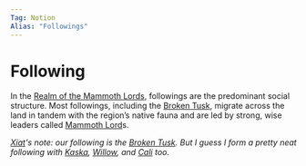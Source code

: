 ```yaml
---
Tag: Notion
Alias: "Followings"
---
```

# Following 
In the [Realm of the Mammoth Lords](questforthefrozenflame/docs/Backstory/Places/Realm-of-the-Mammoth-Lords.md),  followings are the predominant social structure. Most followings, including the [Broken Tusk](questforthefrozenflame/docs/Backstory/Organizations/Broken-Tusk.md), migrate across the land in tandem with the region’s native fauna and  are led by strong, wise leaders called [Mammoth Lord](questforthefrozenflame/docs/Backstory/Notions/Mammoth-Lord.md)s.

*[Xiat](questforthefrozenflame/docs/Backstory/NPCs/People/Broken-Tusk/Party-Members/Xiat.md)'s note: our following is the [Broken Tusk](questforthefrozenflame/docs/Backstory/Organizations/Broken-Tusk.md). But I guess I form a pretty neat following with [Kaska](questforthefrozenflame/docs/Backstory/NPCs/People/Broken-Tusk/Party-Members/Kaska.md), [Willow](questforthefrozenflame/docs/Backstory/NPCs/People/Broken-Tusk/Party-Members/Willow.md), and [Cali](questforthefrozenflame/docs/Backstory/NPCs/People/Broken-Tusk/Party-Members/Cali.md) too.*